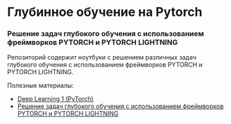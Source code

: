 # Глубинное обучение на Pytorch #
### Решение задач глубокого обучения с использованием фреймворков PYTORCH и PYTORCH LIGHTNING

Репозиторий содержит ноутбуки с решением различных задач глубокого обучения с использованием фреймворков PYTORCH и PYTORCH LIGHTNING.

Полезные материалы:
- [Deep Learning 1 (PyTorch)](https://uvadlc-notebooks.readthedocs.io/en/latest/tutorial_notebooks/tutorial2/Introduction_to_PyTorch.html)
- [Решение задач глубокого обучения с использованием фреймворков PYTORCH и PYTORCH LIGHTNING](https://tstu.ru/book/elib1/pdf/2023/eliseev.pdf)
